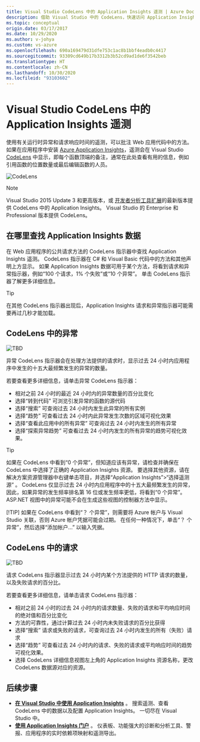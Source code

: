 ```yaml
---
title: Visual Studio CodeLens 中的 Application Insights 遥测 | Azure Docs
description: 借助 Visual Studio 中的 CodeLens，快速访问 Application Insights 请求和异常遥测。
ms.topic: conceptual
origin.date: 03/17/2017
ms.date: 10/29/2020
ms.author: v-johya
ms.custom: vs-azure
ms.openlocfilehash: 690a169479d31dfe753c1ac8b1bbf4eadb0c4417
ms.sourcegitcommit: 93309cd649b17b3312b3b52cd9ad1de6f3542beb
ms.translationtype: HT
ms.contentlocale: zh-CN
ms.lasthandoff: 10/30/2020
ms.locfileid: "93103602"
---
```

# <a name="application-insights-telemetry-in-visual-studio-codelens"></a>Visual Studio CodeLens 中的 Application Insights 遥测
使用有关运行时异常和请求响应时间的遥测，可以批注 Web 应用代码中的方法。 如果在应用程序中安装 [Azure Application Insights](./app-insights-overview.md)，遥测会在 Visual Studio [CodeLens](https://docs.microsoft.com/visualstudio/ide/find-code-changes-and-other-history-with-codelens?view=vs-2015) 中显示，即每个函数顶端的备注，通常在此处查看有用的信息，例如引用函数的位置数量或最后编辑函数的人员。

![CodeLens](./media/visual-studio-codelens/codelens-overview.png)

> [!NOTE]
> Visual Studio 2015 Update 3 和更高版本，或 [开发者分析工具扩展](https://visualstudiogallery.msdn.microsoft.com/82367b81-3f97-4de1-bbf1-eaf52ddc635a)的最新版本提供 CodeLens 中的 Application Insights。 Visual Studio 的 Enterprise 和 Professional 版本提供 CodeLens。
> 
> 

## <a name="where-to-find-application-insights-data"></a>在哪里查找 Application Insights 数据
在 Web 应用程序的公共请求方法的 CodeLens 指示器中查找 Application Insights 遥测。 CodeLens 指示器在 C# 和 Visual Basic 代码中的方法和其他声明上方显示。 如果 Application Insights 数据可用于某个方法，将看到请求和异常指示器，例如“100 个请求，1% 个失败”或“10 个异常”。 单击 CodeLens 指示器了解更多详细信息。 

> [!TIP]
> 在其他 CodeLens 指示器出现后，Application Insights 请求和异常指示器可能需要再过几秒才能加载。
> 
> 

## <a name="exceptions-in-codelens"></a>CodeLens 中的异常
![TBD](./media/visual-studio-codelens/codelens-exceptions.png)

异常 CodeLens 指示器会在处理方法提供的请求时，显示过去 24 小时内应用程序中发生的十五大最频繁发生的异常的数量。

若要查看更多详细信息，请单击异常 CodeLens 指示器：

* 相对之前 24 小时的最近 24 小时内的异常数量的百分比变化
* 选择“转到代码”  可浏览引发异常的函数的源代码
* 选择“搜索”  可查询过去 24 小时内发生此异常的所有实例
* 选择“趋势”  可查看过去 24 小时内此异常发生次数的区域可视化效果
* 选择“查看此应用中的所有异常”  可查询过去 24 小时内发生的所有异常
* 选择“探索异常趋势”  可查看过去 24 小时内发生的所有异常的趋势可视化效果。 

> [!TIP]
> 如果在 CodeLens 中看到“0 个异常”，但知道应该有异常，请检查并确保在 CodeLens 中选择了正确的 Application Insights 资源。 要选择其他资源，请在解决方案资源管理器中右键单击项目，并选择“Application Insights”>“选择遥测源”  。 CodeLens 仅显示过去 24 小时内应用程序中的十五大最频繁发生的异常，因此，如果异常的发生频率排名第 16 位或发生频率更低，将看到“0 个异常”。 ASP.NET 视图中的异常可能不会在生成这些视图的控制器方法中显示。
> 
> [!TIP]
> 如果在 CodeLens 中看到“？ 个异常”，则需要将 Azure 帐户与 Visual Studio 关联，否则 Azure 帐户凭据可能会过期。 在任何一种情况下，单击“？ 个异常”，然后选择“添加帐户...”  以输入凭据。
> 
> 

## <a name="requests-in-codelens"></a>CodeLens 中的请求
![TBD](./media/visual-studio-codelens/codelens-requests.png)

请求 CodeLens 指示器显示过去 24 小时内某个方法提供的 HTTP 请求的数量，以及失败请求的百分比。

若要查看更多详细信息，请单击请求 CodeLens 指示器：

* 相对之前 24 小时的过去 24 小时内的请求数量、失败的请求和平均响应时间的绝对值和百分比变化
* 方法的可靠性，通过计算过去 24 小时内未失败请求的百分比获得
* 选择“搜索”  请求或失败的请求，可查询过去 24 小时内发生的所有（失败）请求
* 选择“趋势”  可查看过去 24 小时内的请求、失败的请求或平均响应时间的趋势可视化效果。
* 选择 CodeLens 详细信息视图左上角的 Application Insights 资源名称，更改 CodeLens 数据源对应的资源。

## <a name="next-steps"></a><a name="next"></a>后续步骤
* **[在 Visual Studio 中使用 Application Insights](./visual-studio.md)** 。 搜索遥测、查看 CodeLens 中的数据以及配置 Application Insights。 一切尽在 Visual Studio 中。 
* **[使用 Application Insights 门户](./overview-dashboard.md)** 。 仪表板、功能强大的诊断和分析工具、警报、应用程序的实时依赖项映射和遥测导出。 


